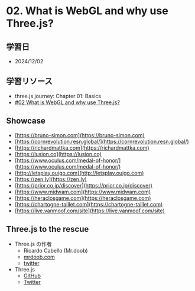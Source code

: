 # 02. What is WebGL and why use Three.js?

## 学習日

- 2024/12/02

## 学習リソース

- three.js journey: Chapter 01: Basics
- [#02 What is WebGL and why use Three.js?](https://threejs-journey.com/lessons/what-is-webgl-and-why-use-three-js)

## Showcase

- [https://bruno-simon.com](https://bruno-simon.com)
- [https://cornrevolution.resn.global/](https://cornrevolution.resn.global/)
- [https://richardmattka.com](https://richardmattka.com)
- [https://lusion.co](https://lusion.co)
- [https://www.oculus.com/medal-of-honor/](https://www.oculus.com/medal-of-honor/)
- [http://letsplay.ouigo.com](http://letsplay.ouigo.com)
- [https://zen.ly](https://zen.ly)
- [https://prior.co.jp/discover](https://prior.co.jp/discover)
- [https://www.midwam.com](https://www.midwam.com)
- [https://heraclosgame.com](https://heraclosgame.com)
- [https://chartogne-taillet.com](https://chartogne-taillet.com)
- [https://live.vanmoof.com/site](https://live.vanmoof.com/site)

## Three.js to the rescue

- Three.js の作者
  - Ricardo Cabello (Mr.doob)
  - [mrdoob.com](https://mrdoob.com/)
  - [twitter](https://x.com/mrdoob)
- Three.js
  - [GitHub](https://github.com/mrdoob/three.js/)
  - [Twitter](https://twitter.com/threejs)
